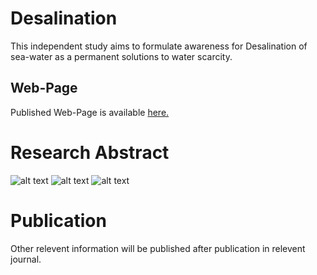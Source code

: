 # Desalination
This independent study aims to formulate awareness for Desalination of sea-water as a permanent solutions to water scarcity. 

## Web-Page
Published Web-Page is available <a href="https://newtein.github.io/Desalination/" target="_blank"> here.</a>


# Research Abstract
![alt text](https://raw.githubusercontent.com/newtein/Desalination/master/images/desalination.jpg)
![alt text](https://raw.githubusercontent.com/newtein/Desalination/master/images/wc1.jpg)
![alt text](https://raw.githubusercontent.com/newtein/Desalination/master/images/wc2.jpg)



# Publication
Other relevent information will be published after publication in relevent journal. 
